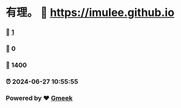 # 有理。 :link: https://imulee.github.io 
### :page_facing_up: [1](https://imulee.github.io/tag.html) 
### :speech_balloon: 0 
### :hibiscus: 1400 
### :alarm_clock: 2024-06-27 10:55:55 
### Powered by :heart: [Gmeek](https://github.com/Meekdai/Gmeek)
